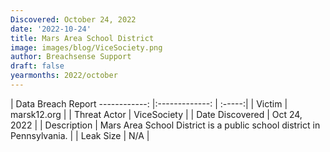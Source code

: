 ```yaml
---
Discovered: October 24, 2022
date: '2022-10-24'
title: Mars Area School District
image: images/blog/ViceSociety.png
author: Breachsense Support
draft: false
yearmonths: 2022/october
---
```



| Data Breach Report
------------:     |:-------------:    | :-----:|
| Victim      | marsk12.org      | 
| Threat Actor      | ViceSociety      | 
| Date Discovered      | Oct 24, 2022      | 
| Description      | Mars Area School District is a public school district in Pennsylvania.      | 
| Leak Size      | N/A      | 

